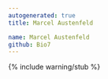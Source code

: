 ```yaml
---
autogenerated: true
title: Marcel Austenfeld

name: Marcel Austenfeld
github: Bio7
---
```


{% include warning/stub %}
